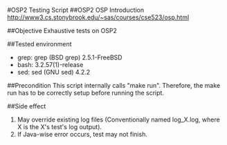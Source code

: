 #OSP2 Testing Script
##OSP2
OSP Introduction
http://www3.cs.stonybrook.edu/~sas/courses/cse523/osp.html

##Objective
Exhaustive tests on OSP2

##Tested environment
* grep: grep (BSD grep) 2.5.1-FreeBSD
* bash: 3.2.57(1)-release
* sed: sed (GNU sed) 4.2.2

##Precondition
This script internally calls "make run". Therefore, the make run has to be correctly setup before running the script.

##Side effect
1. May override existing log files (Conventionally named log_X.log, where X is the X's test's log output). 
2. If Java-wise error occurs, test may not finish.